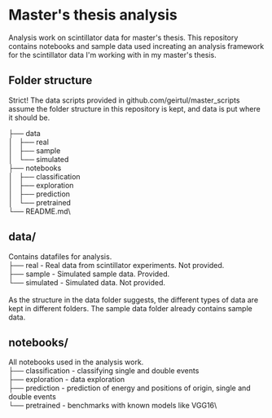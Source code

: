 # Master's thesis analysis
Analysis work on scintillator data for master's thesis.
This repository contains notebooks and sample data used increating an analysis
framework for the scintillator data I'm working with in my master's thesis.

## Folder structure
Strict! The data scripts provided in github.com/geirtul/master_scripts assume
the folder structure in this repository is kept, and data is put where it should be.

├── data\
│   ├── real\
│   ├── sample\
│   └── simulated\
├── notebooks\
│   ├── classification\
│   ├── exploration\
│   ├── prediction\
│   └── pretrained\
└── README.md\
## data/
Contains datafiles for analysis.\
├── real - Real data from scintillator experiments. Not provided.\
├── sample - Simulated sample data. Provided.\
└── simulated - Simulated data. Not provided.\
\
As the structure in the data folder suggests, the different types of data are
kept in different folders. The sample data folder already contains sample data.

## notebooks/
All notebooks used in the analysis work.\
├── classification - classifying single and double events\
├── exploration - data exploration\
├── prediction - prediction of energy and positions of origin, single and double events\
└── pretrained - benchmarks with known models like VGG16\

